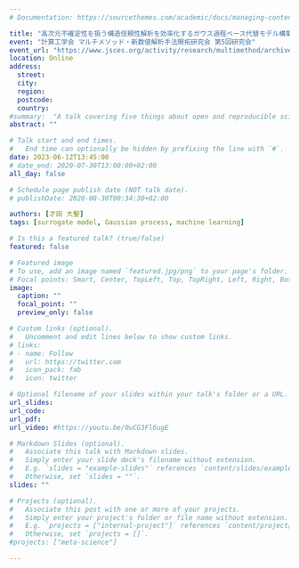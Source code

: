 ```yaml
---
# Documentation: https://sourcethemes.com/academic/docs/managing-content/

title: "高次元不確定性を扱う構造信頼性解析を効率化するガウス過程ベース代替モデル構築 "
event: "計算工学会 マルチメソッド・新数値解析手法開拓研究会 第5回研究会"
event_url: "https://www.jsces.org/activity/research/multimethod/archives.html"
location: Online
address:
  street:
  city:
  region:
  postcode:
  country:
#summary:  "A talk covering five things about open and reproducible science that every early career researcher should know. Practical tools are also covered."
abstract: ""

# Talk start and end times.
#   End time can optionally be hidden by prefixing the line with `#`.
date: 2023-06-12T13:45:00
# date_end: 2020-07-30T13:00:00+02:00
all_day: false

# Schedule page publish date (NOT talk date).
# publishDate: 2020-08-30T00:34:30+02:00

authors: [才田 大聖]
tags: [surrogate model, Gaussian process, machine learning]

# Is this a featured talk? (true/false)
featured: false

# Featured image
# To use, add an image named `featured.jpg/png` to your page's folder. 
# Focal points: Smart, Center, TopLeft, Top, TopRight, Left, Right, BottomLeft, Bottom, BottomRight.
image:
  caption: ""
  focal_point: ""
  preview_only: false

# Custom links (optional).
#   Uncomment and edit lines below to show custom links.
# links:
# - name: Follow
#   url: https://twitter.com
#   icon_pack: fab
#   icon: twitter

# Optional filename of your slides within your talk's folder or a URL.
url_slides: 
url_code:
url_pdf:
url_video: #https://youtu.be/0uCG3Fl6ugE

# Markdown Slides (optional).
#   Associate this talk with Markdown slides.
#   Simply enter your slide deck's filename without extension.
#   E.g. `slides = "example-slides"` references `content/slides/example-slides.md`.
#   Otherwise, set `slides = ""`.
slides: ""

# Projects (optional).
#   Associate this post with one or more of your projects.
#   Simply enter your project's folder or file name without extension.
#   E.g. `projects = ["internal-project"]` references `content/project/deep-learning/index.md`.
#   Otherwise, set `projects = []`.
#projects: ["meta-science"]

---
```

